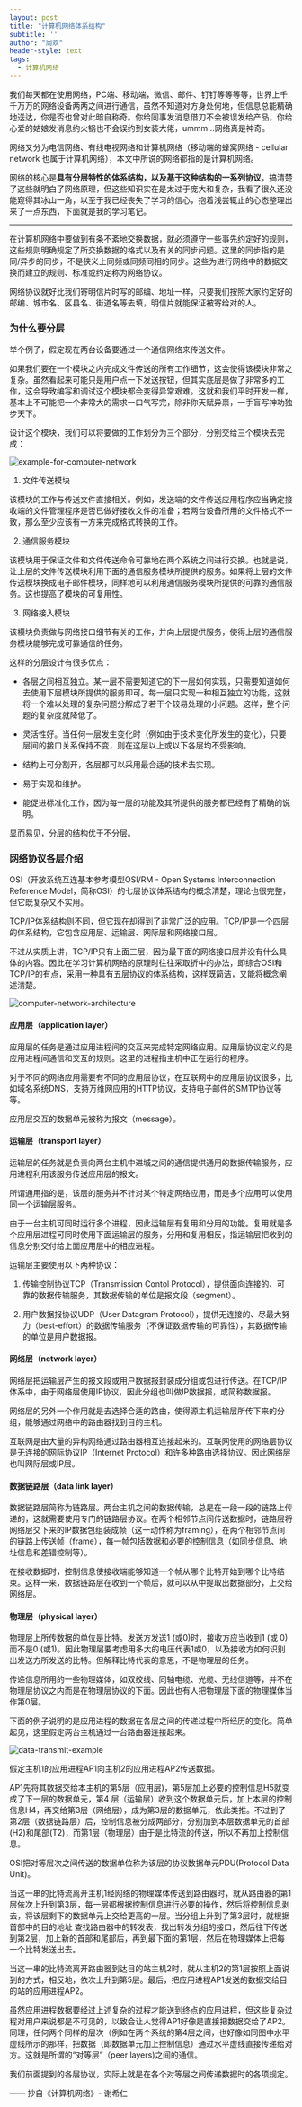 ```yaml
---
layout: post
title: "计算机网络体系结构"
subtitle: ''
author: "周欢"
header-style: text
tags:
  - 计算机网络
---
```


我们每天都在使用网络，PC端、移动端，微信、邮件、钉钉等等等等，世界上千千万万的网络设备两两之间进行通信，虽然不知道对方身处何地，但信息总能精确地送达，你是否也曾对此暗自称奇。你给同事发消息借刀不会被误发给产品，你给心爱的姑娘发消息约火锅也不会误约到女装大佬，ummm...网络真是神奇。

网络又分为电信网络、有线电视网络和计算机网络（移动端的蜂窝网络 - cellular network 也属于计算机网络），本文中所说的网络都指的是计算机网络。

网络的核心是**具有分层特性的体系结构，以及基于这种结构的一系列协议**，搞清楚了这些就明白了网络原理，但这些知识实在是太过于庞大和复杂，我看了很久还没能窥得其冰山一角，以至于我已经丧失了学习的信心，抱着浅尝辄止的心态整理出来了一点东西，下面就是我的学习笔记。

****

在计算机网络中要做到有条不紊地交换数据，就必须遵守一些事先约定好的规则，这些规则明确规定了所交换数据的格式以及有关的同步问题。这里的同步指的是同/异步的同步，不是狭义上同频或同频同相的同步。这些为进行网络中的数据交换而建立的规则、标准或约定称为网络协议。

网络协议就好比我们寄明信片时写的邮编、地址一样，只要我们按照大家约定好的邮编、城市名、区县名、街道名等去填，明信片就能保证被寄给对的人。

### 为什么要分层

举个例子，假定现在两台设备要通过一个通信网络来传送文件。

如果我们要在一个模块之内完成文件传送的所有工作细节，这会使得该模块非常之复杂。虽然看起来可能只是用户点一下发送按钮，但其实底层是做了非常多的工作，这会导致编写和调试这个模块都会变得异常艰难。这就和我们平时开发一样，基本上不可能把一个非常大的需求一口气写完，除非你天赋异禀，一手盲写神功独步天下。

设计这个模块，我们可以将要做的工作划分为三个部分，分别交给三个模块去完成：

![example-for-computer-network](/img/article/example-for-computer-network.png)

1. 文件传送模块

该模块的工作与传送文件直接相关。例如，发送端的文件传送应用程序应当确定接收端的文件管理程序是否已做好接收文件的准备；若两台设备所用的文件格式不一致，那么至少应该有一方来完成格式转换的工作。

2. 通信服务模块

该模块用于保证文件和文件传送命令可靠地在两个系统之间进行交换。也就是说，让上层的文件传送模块利用下面的通信服务模块所提供的服务。如果将上层的文件传送模块换成电子邮件模块，同样地可以利用通信服务模块所提供的可靠的通信服务。这也提高了模块的可复用性。

3. 网络接入模块

该模块负责做与网络接口细节有关的工作，并向上层提供服务，使得上层的通信服务模块能够完成可靠通信的任务。

这样的分层设计有很多优点：

* 各层之间相互独立。某一层不需要知道它的下一层如何实现，只需要知道如何去使用下层模块所提供的服务即可。每一层只实现一种相互独立的功能，这就将一个难以处理的复杂问题分解成了若干个较易处理的小问题。这样，整个问题的复杂度就降低了。

* 灵活性好。当任何一层发生变化时（例如由于技术变化所发生的变化），只要层间的接口关系保持不变，则在这层以上或以下各层均不受影响。

* 结构上可分割开，各层都可以采用最合适的技术去实现。

* 易于实现和维护。

* 能促进标准化工作，因为每一层的功能及其所提供的服务都已经有了精确的说明。

显而易见，分层的结构优于不分层。

### 网络协议各层介绍

OSI（开放系统互连基本参考模型OSI/RM - Open Systems Interconnection Reference Model，简称OSI）的七层协议体系结构的概念清楚，理论也很完整，但它既复杂又不实用。

TCP/IP体系结构则不同，但它现在却得到了非常广泛的应用。TCP/IP是一个四层的体系结构，它包含应用层、运输层、网际层和网络接口层。

不过从实质上讲，TCP/IP只有上面三层，因为最下面的网络接口层并没有什么具体的内容。因此在学习计算机网络的原理时往往采取折中的办法，即综合OSI和TCP/IP的有点，采用一种具有五层协议的体系结构，这样既简洁，又能将概念阐述清楚。

![computer-network-architecture](/img/article/computer-network-architecture.png)

#### 应用层（application layer）

应用层的任务是通过应用进程间的交互来完成特定网络应用。应用层协议定义的是应用进程间通信和交互的规则。这里的进程指主机中正在运行的程序。

对于不同的网络应用需要有不同的应用层协议，在互联网中的应用层协议很多，比如域名系统DNS，支持万维网应用的HTTP协议，支持电子邮件的SMTP协议等等。

应用层交互的数据单元被称为报文（message）。

#### 运输层（transport layer）

运输层的任务就是负责向两台主机中进城之间的通信提供通用的数据传输服务，应用进程利用该服务传送应用层的报文。

所谓通用指的是，该层的服务并不针对某个特定网络应用，而是多个应用可以使用同一个运输层服务。

由于一台主机可同时运行多个进程，因此运输层有复用和分用的功能。复用就是多个应用层进程可同时使用下面运输层的服务，分用和复用相反，指运输层把收到的信息分别交付给上面应用层中的相应进程。

运输层主要使用以下两种协议：

1. 传输控制协议TCP（Transmission Contol Protocol），提供面向连接的、可靠的数据传输服务，其数据传输的单位是报文段（segment）。

2. 用户数据报协议UDP（User Datagram Protocol），提供无连接的、尽最大努力（best-effort）的数据传输服务（不保证数据传输的可靠性），其数据传输的单位是用户数据报。

#### 网络层（network layer）

网络层把运输层产生的报文段或用户数据报封装成分组或包进行传送。在TCP/IP体系中，由于网络层使用IP协议，因此分组也叫做IP数据报，或简称数据报。

网络层的另外一个作用就是去选择合适的路由，使得源主机运输层所传下来的分组，能够通过网络中的路由器找到目的主机。

互联网是由大量的异构网络通过路由器相互连接起来的。互联网使用的网络层协议是无连接的网际协议IP（Internet Protocol）和许多种路由选择协议。因此网络层也叫网际层或IP层。

#### 数据链路层（data link layer）

数据链路层简称为链路层。两台主机之间的数据传输，总是在一段一段的链路上传递的，这就需要使用专门的链路层协议。在两个相邻节点间传送数据时，链路层将网络层交下来的IP数据包组装成帧（这一动作称为framing），在两个相邻节点间的链路上传送帧（frame），每一帧包括数据和必要的控制信息（如同步信息、地址信息和差错控制等）。

在接收数据时，控制信息使接收端能够知道一个帧从哪个比特开始到哪个比特结束。这样一来，数据链路层在收到一个帧后，就可以从中提取出数据部分，上交给网络层。

#### 物理层（physical layer）

物理层上所传数据的单位是比特。发送方发送1 (或0)时，接收方应当收到1 (或 0)而不是0 (或1)。因此物理层要考虑用多大的电压代表1或0，以及接收方如何识别出发送方所发送的比特。但解释比特代表的意思，不是物理层的任务。

传递信息所用的一些物理媒体，如双绞线、同轴电缆、光缆、无线信道等，并不在物理层协议之内而是在物理层协议的下面。因此也有人把物理层下面的物理媒体当作第0层。

下面的例子说明的是应用进程的数据在各层之间的传递过程中所经历的变化。简单起见，这里假定两台主机通过一台路由器连接起来。

![data-transmit-example](/img/article/data-transmit-example.png)

假定主机1的应用进程AP1向主机2的应用进程AP2传送数据。

AP1先将其数据交给本主机的第5层（应用层)，第5层加上必要的控制信息H5就变成了下一层的数据单元，第4 层（运输层）收到这个数据单元后，加上本层的控制信息H4，再交给第3层（网络层），成为第3层的数据单元，依此类推。不过到了第2层（数据链路层）后，控制信息被分成两部分，分别加到本层数据单元的首部(H2)和尾部(T2)，而第1层（物理层）由于是比特流的传送，所以不再加上控制信息。

OSI把对等层次之间传送的数据单位称为该层的协议数据单元PDU(Protocol Data Unit)。

当这一串的比特流离开主机1经网络的物理媒体传送到路由器时，就从路由器的第1层依次上升到第3层，每一层都根据控制信息进行必要的操作，然后将控制信息剥去，将该层剩下的数据单元上交给更高的一层。当分组上升到了第3层时，就根据首部中的目的地址 查找路由器中的转发表，找出转发分组的接口，然后往下传送到第2层，加上新的首部和尾部后，再到最下面的第1层，然后在物理媒体上把每一个比特发送出去。

当这一串的比特流离开路由器到达目的站主机2时，就从主机2的第1层按照上面说到的方式，相反地，依次上升到第5层。最后，把应用进程AP1发送的数据交给目的站的应用进程AP2。

虽然应用进程数据要经过上述复杂的过程才能送到终点的应用进程，但这些复杂过程对用户来说都是不可见的，以致会让人觉得AP1好像是直接把数据交给了AP2。同理，任何两个同样的层次（例如在两个系统的第4层之间，也好像如同图中水平虚线所示的那样，把数据（即数据单元加上控制信息）通过水平虚线直接传递给对方。这就是所谓的“对等层”（peer layers)之间的通信。

我们前面提到的各层协议，实际上就是在各个对等层之间传递数据时的各项规定。

—— 抄自《计算机网络》- 谢希仁
